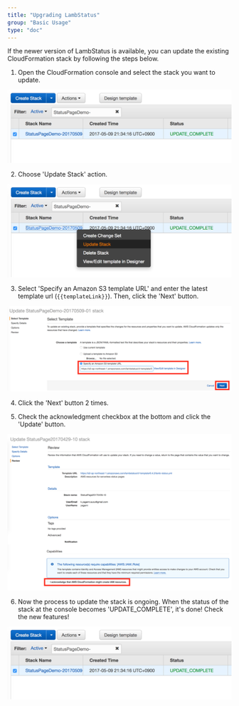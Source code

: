 ```yaml
---
title: "Upgrading LambStatus"
group: "Basic Usage"
type: "doc"
---
```


If the newer version of LambStatus is available, you can update the existing CloudFormation stack by following the steps below.

1. Open the CloudFormation console and select the stack you want to update.

![UpdateStack1](UpdateStack1.png)

2. Choose 'Update Stack' action.

![UpdateStack2](UpdateStack2.png)

3. Select 'Specify an Amazon S3 template URL' and enter the latest template url (`{{templateLink}}`). Then, click the 'Next' button.

![UpdateStack3](UpdateStack3.png)

4. Click the 'Next' button 2 times.

5. Check the acknowledgment checkbox at the bottom and click the 'Update' button.

![UpdateStack4](UpdateStack4.png)

6. Now the process to update the stack is ongoing. When the status of the stack at the console becomes 'UPDATE_COMPLETE', it's done! Check the new features!

![UpdateStack1](UpdateStack1.png)
